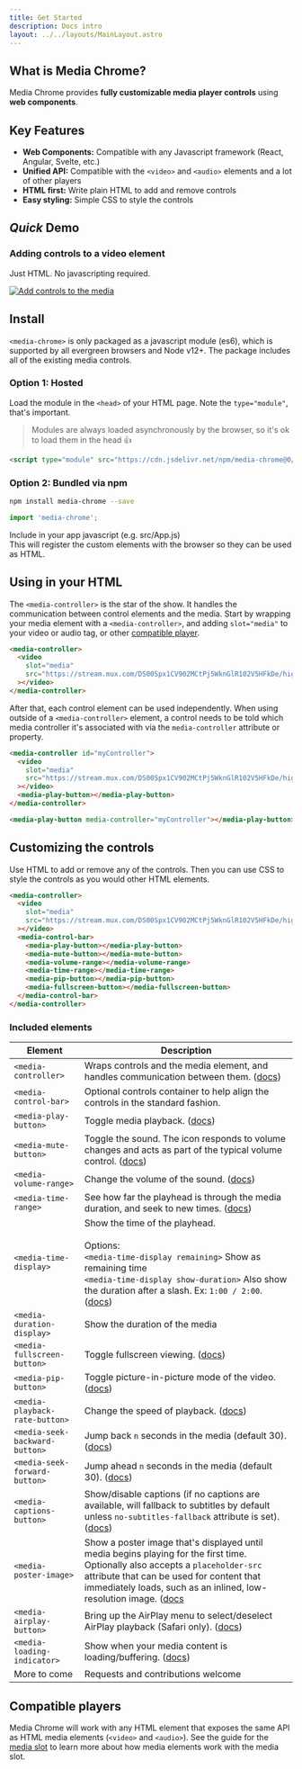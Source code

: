 ```yaml
---
title: Get Started
description: Docs intro
layout: ../../layouts/MainLayout.astro
---
```


<h2>What is Media Chrome?</h2>

Media Chrome provides **fully customizable media player controls** using **web components**.

## Key Features

- **Web Components:** Compatible with any Javascript framework (React, Angular, Svelte, etc.)
- **Unified API:** Compatible with the `<video>` and `<audio>` elements and a lot of other players
- **HTML first:** Write plain HTML to add and remove controls
- **Easy styling:** Simple CSS to style the controls

## _Quick_ Demo

### Adding controls to a video element

Just HTML. No javascripting required.

[![Add controls to the media](https://image.mux.com/fbrV01YkyMrnp01BItrdWL029IurCj2gxlS/animated.gif?width=640&end=10&fps=15)](https://stream.new/v/fhRqeSkHntHb2IZ3AyduTK02l3b9j1EyZTjGHdyERg018)

## Install

`<media-chrome>` is only packaged as a javascript module (es6), which is supported by all evergreen browsers and Node v12+. The package includes all of the existing media controls.

### Option 1: Hosted

Load the module in the `<head>` of your HTML page. Note the `type="module"`, that's important.

> Modules are always loaded asynchronously by the browser, so it's ok to load them in the head 👍

```html
<script type="module" src="https://cdn.jsdelivr.net/npm/media-chrome@0/+esm"></script>
```

### Option 2: Bundled via npm

```bash
npm install media-chrome --save
```

```js
import 'media-chrome';
```

Include in your app javascript (e.g. src/App.js)  
This will register the custom elements with the browser so they can be used as HTML.

## Using in your HTML

The `<media-controller>` is the star of the show. It handles the communication between control elements and the media. Start by wrapping your media element with a `<media-controller>`, and adding `slot="media"` to your video or audio tag, or other [compatible player](#compatible-players).

```html
<media-controller>
  <video
    slot="media"
    src="https://stream.mux.com/DS00Spx1CV902MCtPj5WknGlR102V5HFkDe/high.mp4"
  ></video>
</media-controller>
```

After that, each control element can be used independently. When using outside of a `<media-controller>` element, a control needs to be told which media controller it's associated with via the `media-controller` attribute or property.

```html
<media-controller id="myController">
  <video
    slot="media"
    src="https://stream.mux.com/DS00Spx1CV902MCtPj5WknGlR102V5HFkDe/high.mp4"
  ></video>
  <media-play-button></media-play-button>
</media-controller>

<media-play-button media-controller="myController"></media-play-button>
```

## Customizing the controls

Use HTML to add or remove any of the controls. Then you can use CSS to style the controls as you would other HTML elements.

```html
<media-controller>
  <video
    slot="media"
    src="https://stream.mux.com/DS00Spx1CV902MCtPj5WknGlR102V5HFkDe/high.mp4"
  ></video>
  <media-control-bar>
    <media-play-button></media-play-button>
    <media-mute-button></media-mute-button>
    <media-volume-range></media-volume-range>
    <media-time-range></media-time-range>
    <media-pip-button></media-pip-button>
    <media-fullscreen-button></media-fullscreen-button>
  </media-control-bar>
</media-controller>
```

### Included elements

| Element                        | Description                                                                                                                                                                                                                                                                    |
| ------------------------------ | ------------------------------------------------------------------------------------------------------------------------------------------------------------------------------------------------------------------------------------------------------------------------------ |
| `<media-controller>`           | Wraps controls and the media element, and handles communication between them. ([docs](./media-controller))                                                                                                                                                             |
| `<media-control-bar>`          | Optional controls container to help align the controls in the standard fashion.                                                                                                                                                                                                |
| `<media-play-button>`          | Toggle media playback. ([docs](./media-play-button))                                                                                                                                                                                                                   |
| `<media-mute-button>`          | Toggle the sound. The icon responds to volume changes and acts as part of the typical volume control. ([docs](./media-mute-button))                                                                                                                                    |
| `<media-volume-range>`         | Change the volume of the sound. ([docs](./media-volume-range))                                                                                                                                                                                                         |
| `<media-time-range>`           | See how far the playhead is through the media duration, and seek to new times. ([docs](./media-time-range))                                                                                                                                                            |
| `<media-time-display>`         | Show the time of the playhead.<br><br>Options: <br>`<media-time-display remaining>` Show as remaining time <br>`<media-time-display show-duration>` Also show the duration after a slash. Ex: `1:00 / 2:00`. ([docs](./media-time-display))                            |
| `<media-duration-display>`     | Show the duration of the media                                                                                                                                                                                                                                                 |
| `<media-fullscreen-button>`    | Toggle fullscreen viewing. ([docs](./media-fullscreen-button))                                                                                                                                                                                                         |
| `<media-pip-button>`           | Toggle picture-in-picture mode of the video. ([docs](./media-pip-button))                                                                                                                                                                                              |
| `<media-playback-rate-button>` | Change the speed of playback. ([docs](./media-playback-rate-button))                                                                                                                                                                                                   |
| `<media-seek-backward-button>` | Jump back `n` seconds in the media (default 30). ([docs](./media-seek-backward-button))                                                                                                                                                                                |
| `<media-seek-forward-button>`  | Jump ahead `n` seconds in the media (default 30). ([docs](./media-seek-forward-button))                                                                                                                                                                                |
| `<media-captions-button>`      | Show/disable captions (if no captions are available, will fallback to subtitles by default unless `no-subtitles-fallback` attribute is set). ([docs](./media-captions-button))                                                                                         |
| `<media-poster-image>`         | Show a poster image that's displayed until media begins playing for the first time. Optionally also accepts a `placeholder-src` attribute that can be used for content that immediately loads, such as an inlined, low-resolution image. ([docs](./media-poster-image) |
| `<media-airplay-button>`       | Bring up the AirPlay menu to select/deselect AirPlay playback (Safari only). ([docs](./media-airplay-button))                                                                                                                                                          |
| `<media-loading-indicator>`    | Show when your media content is loading/buffering. ([docs](./media-loading-indicator))                                                                                                                                                                                 |
| More to come                   | Requests and contributions welcome                                                                                                                                                                                                                                             |


## Compatible players

Media Chrome will work with any HTML element that exposes the same API as HTML media elements (`<video>` and `<audio>`). See the guide for the [media slot](/en/media-slot) to learn more about how media elements work with the media slot.
